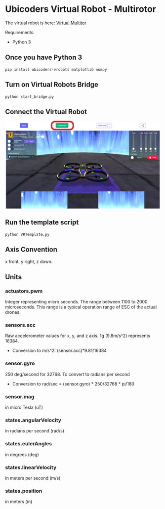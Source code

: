 # Ubicoders Virtual Robot - Multirotor

The virtual robot is here:
[Virtual Multitor](https://www.ubicoders.com/virtualrobots
) 


Requirements:
- Python 3

## Once you have Python 3

```
pip install ubicoders-vrobots matplotlib numpy
```

## Turn on Virtual Robots Bridge
```
python start_bridge.py
```

## Connect the Virtual Robot 
![](https://raw.githubusercontent.com/ubicoders/virtualrobots_ws/refs/heads/main/connect.png)

## Run the template script
```
python VRTemplate.py
```

## Axis Convention
x front, y right, z down.

## Units

### actuators.pwm 
Integer representing micro seconds. The range between 1100 to 2000 microseconds. This range is a typical operation range of ESC of the actual drones.

### sensors.acc
Raw accelerometer values for x, y, and z axis. 1g (9.8m/s^2) represents 16384. 

- Conversion to m/s^2: (sensor.acc)*9.81/16384


### sensor.gyro
250 deg/second for 32768. To convert to radians per second

- Conversion to rad/sec = (sensor.gyro) * 250/32768 * pi/180

### sensor.mag
in micro Tesla (uT)

### states.angularVelocity
in radians per second (rad/s)

### states.eulerAngles
in degrees (deg)

### states.linearVelocity
in meters per second (m/s)

### states.position
in meters (m)